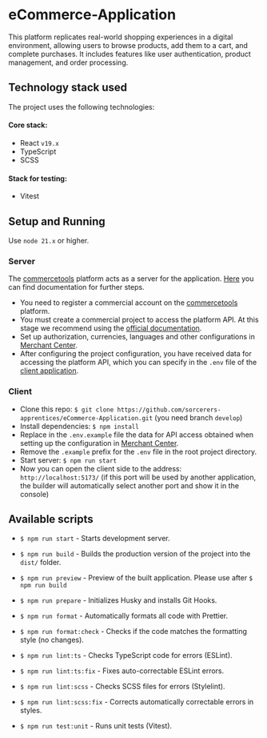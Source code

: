 # eCommerce-Application

This platform replicates real-world shopping experiences in a digital environment, allowing users to browse products, add them to a cart, and complete purchases. It includes features like user authentication, product management, and order processing.

## Technology stack used

The project uses the following technologies:

#### Сore stack:

- React `v19.x`
- TypeScript
- SCSS

#### Stack for testing:

- Vitest

## Setup and Running

Use `node 21.x` or higher.

### Server

The [commercetools](https://commercetools.com/) platform acts as a server for the application. [Here](https://docs.commercetools.com/docs) you can find documentation for further steps.

- You need to register a commercial account on the [commercetools](https://commercetools.com/) platform.
- You must create a commercial project to access the platform API. At this stage we recommend using the [official documentation](https://docs.commercetools.com/docs).
- Set up authorization, currencies, languages and other configurations in [Merchant Center](https://docs.commercetools.com/merchant-center).
- After configuring the project configuration, you have received data for accessing the platform API, which you can specify in the `.env` file of the [client application](#client).

### Client

- Clone this repo: `$ git clone https://github.com/sorcerers-apprentices/eCommerce-Application.git` (you need branch `develop`)
- Install dependencies: `$ npm install`
- Replace in the `.env.example` file the data for API access obtained when setting up the configuration in [Merchant Center](https://docs.commercetools.com/merchant-center).
- Remove the `.example` prefix for the `.env` file in the root project directory.
- Start server: `$ npm run start`
- Now you can open the client side to the address: `http://localhost:5173/` (if this port will be used by another application, the builder will automatically select another port and show it in the console)

## Available scripts

- `$ npm run start` - Starts development server.


- `$ npm run build` - Builds the production version of the project into the `dist/` folder.
- `$ npm run preview` - Preview of the built application. Please use after `$ npm run build`


- `$ npm run prepare` - Initializes Husky and installs Git Hooks.


- `$ npm run format` - Automatically formats all code with Prettier.
- `$ npm run format:check` - Checks if the code matches the formatting style (no changes).


- `$ npm run lint:ts` - Checks TypeScript code for errors (ESLint).
- `$ npm run lint:ts:fix` - Fixes auto-correctable ESLint errors.
- `$ npm run lint:scss` - Checks SCSS files for errors (Stylelint).
- `$ npm run lint:scss:fix` - Corrects automatically correctable errors in styles.


- `$ npm run test:unit` - Runs unit tests (Vitest).
